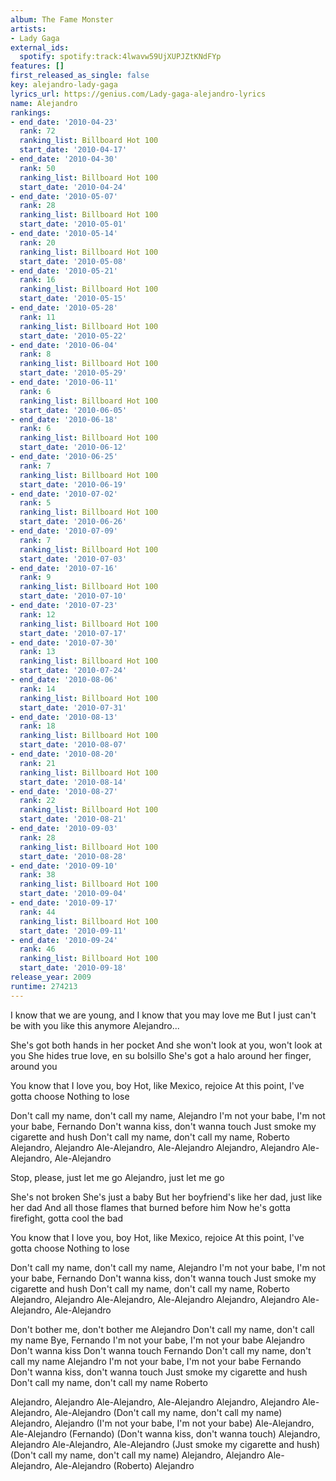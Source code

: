 ```yaml
---
album: The Fame Monster
artists:
- Lady Gaga
external_ids:
  spotify: spotify:track:4lwavw59UjXUPJZtKNdFYp
features: []
first_released_as_single: false
key: alejandro-lady-gaga
lyrics_url: https://genius.com/Lady-gaga-alejandro-lyrics
name: Alejandro
rankings:
- end_date: '2010-04-23'
  rank: 72
  ranking_list: Billboard Hot 100
  start_date: '2010-04-17'
- end_date: '2010-04-30'
  rank: 50
  ranking_list: Billboard Hot 100
  start_date: '2010-04-24'
- end_date: '2010-05-07'
  rank: 28
  ranking_list: Billboard Hot 100
  start_date: '2010-05-01'
- end_date: '2010-05-14'
  rank: 20
  ranking_list: Billboard Hot 100
  start_date: '2010-05-08'
- end_date: '2010-05-21'
  rank: 16
  ranking_list: Billboard Hot 100
  start_date: '2010-05-15'
- end_date: '2010-05-28'
  rank: 11
  ranking_list: Billboard Hot 100
  start_date: '2010-05-22'
- end_date: '2010-06-04'
  rank: 8
  ranking_list: Billboard Hot 100
  start_date: '2010-05-29'
- end_date: '2010-06-11'
  rank: 6
  ranking_list: Billboard Hot 100
  start_date: '2010-06-05'
- end_date: '2010-06-18'
  rank: 6
  ranking_list: Billboard Hot 100
  start_date: '2010-06-12'
- end_date: '2010-06-25'
  rank: 7
  ranking_list: Billboard Hot 100
  start_date: '2010-06-19'
- end_date: '2010-07-02'
  rank: 5
  ranking_list: Billboard Hot 100
  start_date: '2010-06-26'
- end_date: '2010-07-09'
  rank: 7
  ranking_list: Billboard Hot 100
  start_date: '2010-07-03'
- end_date: '2010-07-16'
  rank: 9
  ranking_list: Billboard Hot 100
  start_date: '2010-07-10'
- end_date: '2010-07-23'
  rank: 12
  ranking_list: Billboard Hot 100
  start_date: '2010-07-17'
- end_date: '2010-07-30'
  rank: 13
  ranking_list: Billboard Hot 100
  start_date: '2010-07-24'
- end_date: '2010-08-06'
  rank: 14
  ranking_list: Billboard Hot 100
  start_date: '2010-07-31'
- end_date: '2010-08-13'
  rank: 18
  ranking_list: Billboard Hot 100
  start_date: '2010-08-07'
- end_date: '2010-08-20'
  rank: 21
  ranking_list: Billboard Hot 100
  start_date: '2010-08-14'
- end_date: '2010-08-27'
  rank: 22
  ranking_list: Billboard Hot 100
  start_date: '2010-08-21'
- end_date: '2010-09-03'
  rank: 28
  ranking_list: Billboard Hot 100
  start_date: '2010-08-28'
- end_date: '2010-09-10'
  rank: 38
  ranking_list: Billboard Hot 100
  start_date: '2010-09-04'
- end_date: '2010-09-17'
  rank: 44
  ranking_list: Billboard Hot 100
  start_date: '2010-09-11'
- end_date: '2010-09-24'
  rank: 46
  ranking_list: Billboard Hot 100
  start_date: '2010-09-18'
release_year: 2009
runtime: 274213
---
```

I know that we are young, and I know that you may love me
But I just can't be with you like this anymore
Alejandro...


She's got both hands in her pocket
And she won't look at you, won't look at you
She hides true love, en su bolsillo
She's got a halo around her finger, around you


You know that I love you, boy
Hot, like Mexico, rejoice
At this point, I've gotta choose
Nothing to lose


Don't call my name, don't call my name, Alejandro
I'm not your babe, I'm not your babe, Fernando
Don't wanna kiss, don't wanna touch
Just smoke my cigarette and hush
Don't call my name, don't call my name, Roberto
Alejandro, Alejandro
Ale-Alejandro, Ale-Alejandro
Alejandro, Alejandro
Ale-Alejandro, Ale-Alejandro


Stop, please, just let me go
Alejandro, just let me go


She's not broken
She's just a baby
But her boyfriend's like her dad, just like her dad
And all those flames that burned before him
Now he's gotta firefight, gotta cool the bad


You know that I love you, boy
Hot, like Mexico, rejoice
At this point, I've gotta choose
Nothing to lose


Don't call my name, don't call my name, Alejandro
I'm not your babe, I'm not your babe, Fernando
Don't wanna kiss, don't wanna touch
Just smoke my cigarette and hush
Don't call my name, don't call my name, Roberto
Alejandro, Alejandro
Ale-Alejandro, Ale-Alejandro
Alejandro, Alejandro
Ale-Alejandro, Ale-Alejandro


Don't bother me, don't bother me
Alejandro
Don't call my name, don't call my name
Bye, Fernando
I'm not your babe, I'm not your babe
Alejandro
Don't wanna kiss
Don't wanna touch
Fernando
Don't call my name, don't call my name
Alejandro
I'm not your babe, I'm not your babe
Fernando
Don't wanna kiss, don't wanna touch
Just smoke my cigarette and hush
Don't call my name, don't call my name
Roberto


Alejandro, Alejandro
Ale-Alejandro, Ale-Alejandro
Alejandro, Alejandro
Ale-Alejandro, Ale-Alejandro
(Don't call my name, don't call my name) Alejandro, Alejandro
(I'm not your babe, I'm not your babe) Ale-Alejandro, Ale-Alejandro (Fernando)
(Don't wanna kiss, don't wanna touch) Alejandro, Alejandro
Ale-Alejandro, Ale-Alejandro (Just smoke my cigarette and hush)
(Don't call my name, don't call my name) Alejandro, Alejandro
Ale-Alejandro, Ale-Alejandro (Roberto)
Alejandro
